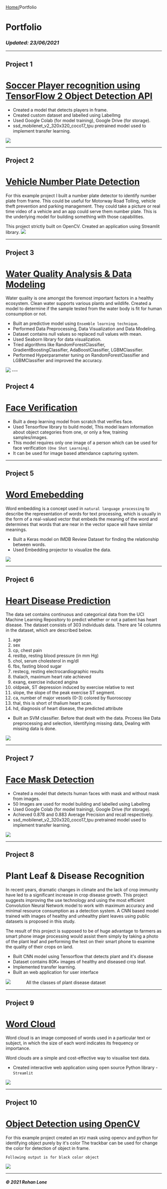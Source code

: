 [Home/](https://rohanlone.github.io/Home/)Portfolio

# Portfolio
### <em> Updated: 23/06/2021 </em>

---

## Project 1 
# [Soccer Player recognition using TensorFlow 2 Object Detection API](https://github.com/RohanLone/Tensorflow_Object_Detection_with_Tensorflow_2.0) 
* Created a model that detects players in frame.
* Created custom dataset and labelled using LabelImg
* Used Google Colab (for model training), Google Drive (for storage). 
* ssd_mobilenet_v2_320x320_coco17_tpu pretrained model used to implement transfer learning. 
<img src="https://github.com/RohanLone/Home/blob/gh-pages/assets/images/8.png?raw=true"/>

---
## Project 2 
# [Vehicle Number Plate Detection](https://github.com/RohanLone/Number-Plate-Detection-App) 
For this example project I built a number plate detector to identify number plate from frame. This could be useful for Motorway Road Tolling, vehicle theft prevention and parking management. They could take a picture or real time video of a vehicle and an app could serve them number plate. This is the underlying model for building something with those capabilities. 

This project strictly built on OpenCV. Created an application using Streamlit library. 
<img src="https://github.com/RohanLone/Number-Plate-Detection-App/blob/main/Demo/Demo.gif?raw=true"/>

---

## Project 3 
# [Water Quality Analysis & Data Modeling](https://github.com/RohanLone/Water-Quality-Analysis-and-Ensemble-Modeling/blob/main/water-quality-analysis-and-ensemble-modeling.ipynb) 
Water quality is one amongst the foremost important factors in a healthy ecosystem. Clean water supports various plants and wildlife. Created a model to determine if the sample tested from the water body is fit for human consumption or not.

* Built an predictive model using `Ensemble learning technique`.
* Performed Data Preprocessing, Data Visualization and Data Modeling.
* Dataset contains null values so replaced null values with mean.
* Used Seaborn library for data visualization.
* Tried algorithms like RandomForestClassifier, GradientBoostingClassifier, AdaBoostClassifier, LGBMClassifier. 
* Performed Hyperparameter tuning on RandomForestClassifier and LGBMClassifier and improved the accuracy.

<img src="https://raw.githubusercontent.com/RohanLone/Home/gh-pages/assets/images/Water_Qulaity_Result.png?raw=true"/>
---




## Project 4 
# [Face Verification](https://github.com/RohanLone/FaceVerification) 
* Built a deep learning model from scratch that verifies face.
* Used Tensorflow library to build model, This model learn information about object categories from one, or only a few, training samples/images.
* This model requires only one image of a person which can be used for face verification `(One Shot Learning)`.
* It can be used for image based attendance capturing system. 


---

## Project 5 
# [Word Emebedding](https://github.com/RohanLone/word_embedding) 
Word embedding is a concept used in `natural language processing` to describe the representation of words for text processing, which is usually in the form of a real-valued vector that embeds the meaning of the word and determines that words that are near in the vector space will have similar meanings.
* Built a Keras model on IMDB Review Dataset for finding the relationship between words.
* Used Embedding projector to visualize the data.


<img src="https://github.com/RohanLone/word_embedding/blob/main/Embedding%20Projector.png?raw=true"/>

---

## Project 6 
# [Heart Disease Prediction](https://github.com/RohanLone/Heart-Disease-Prediction) 
The data set contains continuous and categorical data from the UCI Machine Learning Repository to predict whether or not a patient has heart disease.
The dataset consists of 303 individuals data. There are 14 columns in the dataset, which are described below.
    
   1. age
   2. sex
   3. cp, chest pain
   4. restbp, resting blood pressure (in mm Hg)
   5. chol, serum cholesterol in mg/dl
   6. fbs, fasting blood sugar
   7. restecg, resting electrocardiographic results
   8. thalach, maximum heart rate achieved
   9. exang, exercise induced angina
   10. oldpeak, ST depression induced by exercise relative to rest
   11. slope, the slope of the peak exercise ST segment.
   12. ca, number of major vessels (0-3) colored by fluoroscopy
   13. thal, this is short of thalium heart scan.
   14. hd, diagnosis of heart disease, the predicted attribute

  *  Built an SVM classifier.
Before that dealt with the data. Prcoess like Data preprocessing and selection, Identifying missing data, Dealing with missing data is done.

<img src="https://github.com/RohanLone/Home/blob/gh-pages/assets/images/SVM.png?raw=true"/>

---

## Project  7
# [Face Mask Detection](https://github.com/RohanLone/Face_mask_detection) 
* Created a model that detects human faces with mask and without mask from images.
* 50 Images are used for model building and labelled using LabelImg
* Used Google Colab (for model training), Google Drive (for storage). 
* Achieved 0.878 and 0.883 Average Precision and recall respectively.
* ssd_mobilenet_v2_320x320_coco17_tpu pretrained model used to implement transfer learning. 

<img src="https://github.com/RohanLone/Home/blob/gh-pages/assets/images/result.png?raw=true"/>

---



## Project 8
# Plant Leaf & Disease Recognition
In recent years, dramatic changes in climate and the lack of crop immunity have led to a significant increase in crop disease growth.
This project suggests improving the use technology and using the most efficient Convolution Neural Network model to work with maximum accuracy and minimal resource consumption as a detection system. A CNN based model trained with images of healthy and unhealthy plant leaves using public datasets is proposed in this study. 

The result of this project is supposed to be of huge advantage to farmers as smart phone image processing would assist them simply by taking a photo of the plant leaf and performing the test on their smart phone to examine the quality of their crops on land.

* Built CNN model using Tensorflow that detects plant and it's disease
* Dataset contains 80K+ images of healthy and diseased crop leaf.
* Implemented transfer learning.
* Built an web application for user interface
<img src="https://github.com/RohanLone/Home/blob/gh-pages/assets/images/Asset%204.png?raw=true"/>
&emsp;&emsp;&emsp; All the classes of plant disease dataset  

---

## Project  9
# [Word Cloud](https://github.com/RohanLone/wordcloud) 
Word cloud is an image composed of words used in a particular text or subject, in which the size of each word indicates its frequency or importance.

Word clouds are a simple and cost-effective way to visualise text data.

* Created interactive web application using open source Python library - `Streamlit`

<img src="https://github.com/RohanLone/wordcloud/blob/main/Screenshots/Screenshot_Streamlit_app.png?raw=true"/>

---

## Project  10
# [Object Detection using OpenCV](https://github.com/RohanLone/object_detection_opencv) 
For this example project created an `HSV` mask using opencv and python for identifying object purely by it's color
The trackbar can be used for change the color for detection of object in frame.

```Following output is for black color object```

<img src="https://github.com/RohanLone/object_detection_opencv/blob/main/Demo%20Videos/Demo.gif?raw=true"/>


---



##### © 2021 Rohan Lone

